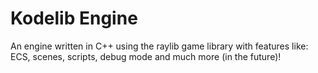 # Kodelib Engine
An engine written in C++ using the raylib game library with features like: ECS, scenes, scripts, debug mode and much more (in the future)!
